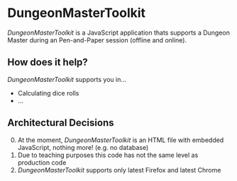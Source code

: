 DungeonMasterToolkit
====================

*DungeonMasterToolkit* is a JavaScript application thats supports a Dungeon Master during an Pen-and-Paper session (offline and online).

How does it help?
-----------------------
*DungeonMasterToolkit* supports you in...

* Calculating dice rolls
* ...

Architectural Decisions
-----------------------
0. At the moment, *DungeonMasterToolkit* is an HTML file with embedded JavaScript, nothing more! (e.g. no database)
0. Due to teaching purposes this code has not the same level as production code
0. *DungeonMasterToolkit* supports only latest Firefox and latest Chrome

